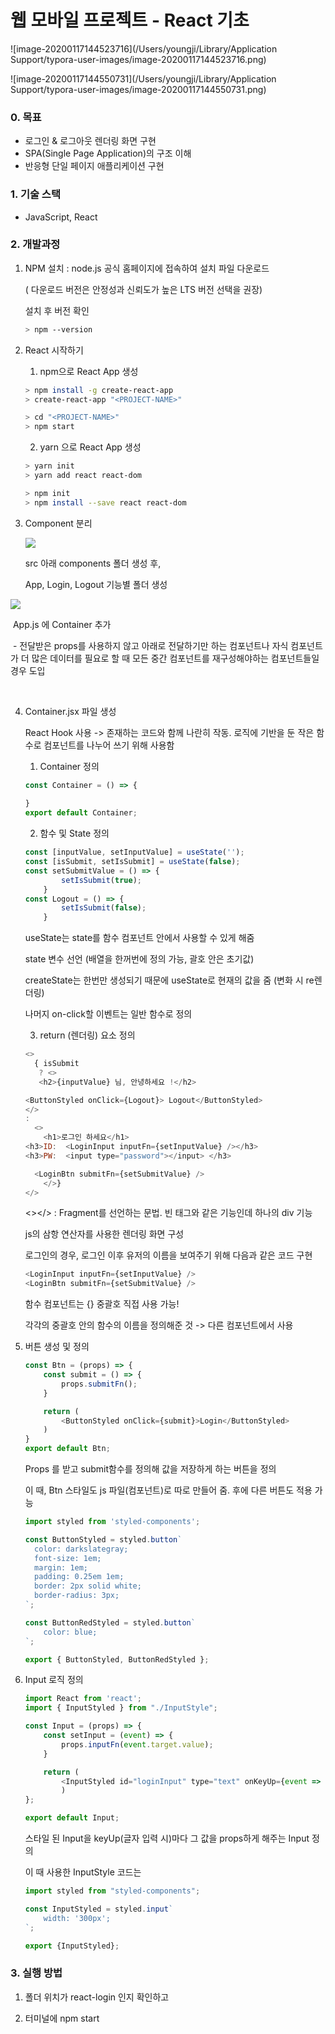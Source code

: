 # 웹 모바일 프로젝트 - React 기초

![image-20200117144523716](/Users/youngji/Library/Application Support/typora-user-images/image-20200117144523716.png)



![image-20200117144550731](/Users/youngji/Library/Application Support/typora-user-images/image-20200117144550731.png)

### 0. 목표

- 로그인 & 로그아웃 렌더링 화면 구현 
- SPA(Single Page Application)의 구조 이해
- 반응형 단일 페이지 애플리케이션 구현



### 1. 기술 스택

- JavaScript, React 



### 2. 개발과정

1. NPM 설치 : node.js 공식 홈페이지에 접속하여 설치 파일 다운로드

   ( 다운로드 버전은 안정성과 신뢰도가 높은 LTS 버전 선택을 권장)

   설치 후 버전 확인 

   ```bash
   > npm --version
   ```



2. React 시작하기

   1) npm으로 React App 생성

   ```bash
   > npm install -g create-react-app
   > create-react-app "<PROJECT-NAME>"
   
   > cd "<PROJECT-NAME>"
   > npm start
   ```

   2) yarn 으로 React App 생성

   ```bash
   > yarn init
   > yarn add react react-dom
   
   > npm init
   > npm install --save react react-dom
   ```



3. Component 분리

   ![](./image-20200117135227575.png)

   src 아래 components 폴더 생성 후, 

   App, Login, Logout 기능별 폴더 생성

![](./image-20200117135503737.png)

​	App.js 에 Container 추가

​	- 전달받은 props를 사용하지 않고 아래로 전달하기만 하는 컴포넌트나 자식 컴포넌트가 더 많은 데이터를 필요로 할 때 모든 중간 컴포넌트를 재구성해야하는 컴포넌트들일 경우 도입

​	

4. Container.jsx 파일 생성

   React Hook 사용 -> 존재하는 코드와 함께 나란히 작동. 로직에 기반을 둔 작은 함수로 컴포넌트를 나누어 쓰기 위해 사용함

   

   1) Container 정의

   ```js
   const Container = () => {
      
   }
   export default Container;
   ```

   

   2) 함수 및 State 정의

   ```js
   const [inputValue, setInputValue] = useState('');
   const [isSubmit, setIsSubmit] = useState(false);
   const setSubmitValue = () => {
           setIsSubmit(true);
       }
   const Logout = () => {
           setIsSubmit(false);
       }
   ```

   useState는 state를 함수 컴포넌트 안에서 사용할 수 있게 해줌

   state 변수 선언 (배열을 한꺼번에 정의 가능, 괄호 안은 초기값)

   createState는 한번만 생성되기 때문에 useState로 현재의 값을 줌 (변화 시 re렌더링)

   나머지 on-click할 이벤트는 일반 함수로 정의

   

   3) return (렌더링) 요소 정의

   ```js
   <>
     { isSubmit 
      ? <>
      <h2>{inputValue} 님, 안녕하세요 !</h2>
   
   <ButtonStyled onClick={Logout}> Logout</ButtonStyled>
   </>
   :
     <>
       <h1>로그인 하세요</h1>
   <h3>ID:  <LoginInput inputFn={setInputValue} /></h3>
   <h3>PW:  <input type="password"></input> </h3>
   
     <LoginBtn submitFn={setSubmitValue} />
       </>}
   </>
   ```

   

   <></> : Fragment를 선언하는 문법. 빈 태그와 같은 기능인데 하나의 div 기능

   js의 삼항 연산자를 사용한 렌더링 화면 구성

   로그인의 경우, 로그인 이후 유저의 이름을 보여주기 위해 다음과 같은 코드 구현

   ```js
   <LoginInput inputFn={setInputValue} />
   <LoginBtn submitFn={setSubmitValue} />
   ```

   함수 컴포넌트는 {} 중괄호 직접 사용 가능!

   각각의 중괄호 안의 함수의 이름을 정의해준 것 -> 다른 컴포넌트에서 사용

   

5. 버튼 생성 및 정의

   ```js
   const Btn = (props) => {
       const submit = () => {
           props.submitFn();
       }
   
       return (
           <ButtonStyled onClick={submit}>Login</ButtonStyled>
       )
   }
   export default Btn;
   ```

   Props 를 받고 submit함수를 정의해 값을 저장하게 하는 버튼을 정의

   

   이 때, Btn 스타일도 js 파일(컴포넌트)로 따로 만들어 줌. 후에 다른 버튼도 적용 가능

   ```js
   import styled from 'styled-components';
   
   const ButtonStyled = styled.button`
     color: darkslategray;
     font-size: 1em;
     margin: 1em;
     padding: 0.25em 1em;
     border: 2px solid white;
     border-radius: 3px;
   `;
   
   const ButtonRedStyled = styled.button`
       color: blue;
   `;
   
   export { ButtonStyled, ButtonRedStyled };
   ```

   

6. Input 로직 정의

   ```js
   import React from 'react';
   import { InputStyled } from "./InputStyle";
   
   const Input = (props) => {
       const setInput = (event) => {
           props.inputFn(event.target.value);
       }
   
       return (
           <InputStyled id="loginInput" type="text" onKeyUp={event => setInput(event)} />
           )
   };
   
   export default Input;
   ```

   스타일 된 Input을 keyUp(글자 입력 시)마다 그 값을 props하게 해주는 Input 정의

   이 때 사용한 InputStyle 코드는

   ```js
   import styled from "styled-components";
   
   const InputStyled = styled.input`
       width: '300px';
   `;
   
   export {InputStyled};
   ```

   

### 3. 실행 방법

1) 폴더 위치가 react-login 인지 확인하고

2) 터미널에 npm start